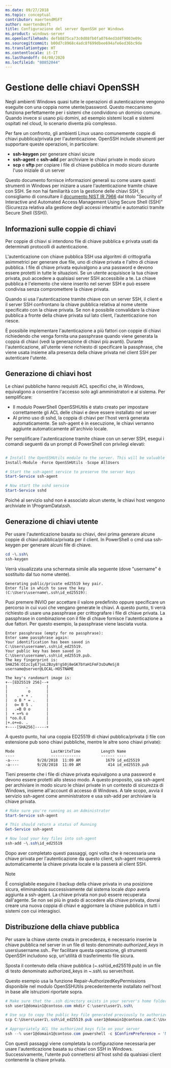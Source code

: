 ```yaml
---
ms.date: 09/27/2018
ms.topic: conceptual
contributor: maertendMSFT
author: maertendmsft
title: Configurazione del server OpenSSH per Windows
ms.product: windows-server
ms.openlocfilehash: defb8875ca73c0d08fb0fa0764ed3ddf9003e09c
ms.sourcegitcommit: b00d7c8968c4adc8f699dbee694afe6ed36bc9de
ms.translationtype: HT
ms.contentlocale: it-IT
ms.lasthandoff: 04/08/2020
ms.locfileid: "80852044"
---
```

# <a name="openssh-key-management"></a>Gestione delle chiavi OpenSSH

Negli ambienti Windows quasi tutte le operazioni di autenticazione vengono eseguite con una coppia nome utente/password.
Questo meccanismo funziona perfettamente per i sistemi che condividono un dominio comune. Quando invece si usano più domini, ad esempio sistemi locali e sistemi ospitati nel cloud, lo scenario diventa più complesso.

Per fare un confronto, gli ambienti Linux usano comunemente coppie di chiavi pubblica/privata per l'autenticazione.
OpenSSH include strumenti per supportare queste operazioni, in particolare:

* __ssh-keygen__ per generare chiavi sicure
* __ssh-agent__ e __ssh-add__ per archiviare le chiavi private in modo sicuro
* __scp__ e __sftp__ per copiare i file di chiave pubblica in modo sicuro durante l'uso iniziale di un server

Questo documento fornisce informazioni generali su come usare questi strumenti in Windows per iniziare a usare l'autenticazione tramite chiave con SSH. Se non hai familiarità con la gestione delle chiavi SSH, ti consigliamo di consultare il [documento NIST IR 7966](http://nvlpubs.nist.gov/nistpubs/ir/2015/NIST.IR.7966.pdf) dal titolo "Security of Interactive and Automated Access Management Using Secure Shell (SSH)" (Sicurezza relativa alla gestione degli accessi interattivi e automatici tramite Secure Shell (SSH)).

## <a name="about-key-pairs"></a>Informazioni sulle coppie di chiavi

Per coppie di chiavi si intendono file di chiave pubblica e privata usati da determinati protocolli di autenticazione. 

L'autenticazione con chiave pubblica SSH usa algoritmi di crittografia asimmetrici per generare due file, uno di chiave privata e l'altro di chiave pubblica. I file di chiave privata equivalgono a una password e devono essere protetti in tutte le situazioni. Se un utente acquisisce la tua chiave privata, può accedere a qualsiasi server SSH accessibile a te. La chiave pubblica è l'elemento che viene inserito nel server SSH e può essere condivisa senza compromettere la chiave privata.

Quando si usa l'autenticazione tramite chiave con un server SSH, il client e il server SSH confrontano la chiave pubblica relativa al nome utente specificato con la chiave privata. Se non è possibile convalidare la chiave pubblica a fronte della chiave privata sul lato client, l'autenticazione non riesce. 

È possibile implementare l'autenticazione a più fattori con coppie di chiavi richiedendo che venga fornita una passphrase quando viene generata la coppia di chiavi (vedi la generazione di chiavi più avanti). Durante l'autenticazione, all'utente viene richiesto di specificare la passphrase, che viene usata insieme alla presenza della chiave privata nel client SSH per autenticare l'utente. 

## <a name="host-key-generation"></a>Generazione di chiavi host

Le chiavi pubbliche hanno requisiti ACL specifici che, in Windows, equivalgono a consentire l'accesso solo agli amministratori e al sistema. Per semplificare: 

* Il modulo PowerShell OpenSSHUtils è stato creato per impostare correttamente gli ACL delle chiavi e deve essere installato nel server
* Al primo uso di sshd, la coppia di chiavi per l'host verrà generata automaticamente. Se ssh-agent è in esecuzione, le chiavi verranno aggiunte automaticamente all'archivio locale. 

Per semplificare l'autenticazione tramite chiave con un server SSH, esegui i comandi seguenti da un prompt di PowerShell con privilegi elevati:

```powershell

# Install the OpenSSHUtils module to the server. This will be valuable when deploying user keys.
Install-Module -Force OpenSSHUtils -Scope AllUsers

# Start the ssh-agent service to preserve the server keys
Start-Service ssh-agent

# Now start the sshd service
Start-Service sshd
```

Poiché al servizio sshd non è associato alcun utente, le chiavi host vengono archiviate in \ProgramData\ssh.


## <a name="user-key-generation"></a>Generazione di chiavi utente

Per usare l'autenticazione basata su chiavi, devi prima generare alcune coppie di chiavi pubblica/privata per il client. In PowerShell o cmd usa ssh-keygen per generare alcuni file di chiave.

```powershell
cd ~\.ssh\
ssh-keygen
```

Verrà visualizzata una schermata simile alla seguente (dove "username" è sostituito dal tuo nome utente).

```
Generating public/private ed25519 key pair.
Enter file in which to save the key (C:\Users\username\.ssh\id_ed25519):
```

Puoi premere INVIO per accettare il valore predefinito oppure specificare un percorso in cui vuoi che vengano generate le chiavi. A questo punto, ti verrà richiesto di usare una passphrase per crittografare i file di chiave privata.
La passphrase in combinazione con il file di chiave fornisce l'autenticazione a due fattori. Per questo esempio, la passphrase viene lasciata vuota. 

```
Enter passphrase (empty for no passphrase): 
Enter same passphrase again: 
Your identification has been saved in C:\Users\username\.ssh\id_ed25519.
Your public key has been saved in C:\Users\username\.ssh\id_ed25519.pub.
The key fingerprint is: 
SHA256:OIzc1yE7joL2Bzy8!gS0j8eGK7bYaH1FmF3sDuMeSj8 username@server@LOCAL-HOSTNAME

The key's randomart image is:
+--[ED25519 256]--+
|        .        |
|         o       |
|    . + + .      |
|   o B * = .     |
|   o= B S .      |
|   .=B O o       |
|  + =+% o        |
| *oo.O.E         |
|+.o+=o. .        |
+----[SHA256]-----+
```

A questo punto, hai una coppia ED25519 di chiavi pubblica/privata (i file con estensione pub sono chiavi pubbliche, mentre le altre sono chiavi private):

```
Mode                LastWriteTime         Length Name
----                -------------         ------ ----
-a----        9/28/2018  11:09 AM           1679 id_ed25519
-a----        9/28/2018  11:09 AM            414 id_ed25519.pub
```

Tieni presente che i file di chiave privata equivalgono a una password e devono essere protetti allo stesso modo.
A questo proposito, usa ssh-agent per archiviare in modo sicuro le chiavi private in un contesto di sicurezza di Windows, insieme all'account di accesso di Windows. A tale scopo, avvia il servizio ssh-agent come amministratore e usa ssh-add per archiviare la chiave privata. 

```powershell
# Make sure you're running as an Administrator
Start-Service ssh-agent

# This should return a status of Running
Get-Service ssh-agent

# Now load your key files into ssh-agent
ssh-add ~\.ssh\id_ed25519

```

Dopo aver completato questi passaggi, ogni volta che è necessaria una chiave privata per l'autenticazione da questo client, ssh-agent recupererà automaticamente la chiave privata locale e la passerà al client SSH.

> [!NOTE]
> È consigliabile eseguire il backup della chiave privata in una posizione sicura, eliminandola successivamente dal sistema locale *dopo* averla aggiunta a ssh-agent.
> La chiave privata non può essere recuperata dall'agente.
> Se non sei più in grado di accedere alla chiave privata, dovrai creare una nuova coppia di chiavi e aggiornare la chiave pubblica in tutti i sistemi con cui interagisci.

## <a name="deploying-the-public-key"></a>Distribuzione della chiave pubblica

Per usare la chiave utente creata in precedenza, è necessario inserire la chiave pubblica nel server in un file di testo denominato *authorized_keys* in users\username\.ssh\.. Per facilitare questa operazione, gli strumenti OpenSSH includono scp, un'utilità di trasferimento file sicura.

Sposta il contenuto della chiave pubblica (~\.ssh\id_ed25519.pub) in un file di testo denominato authorized_keys in ~\.ssh\ su server/host.

Questo esempio usa la funzione Repair-AuthorizedKeyPermissions disponibile nel modulo OpenSSHUtils precedentemente installato nell'host in base alle istruzioni riportate sopra.

```powershell
# Make sure that the .ssh directory exists in your server's home folder
ssh user1@domain1@contoso.com mkdir C:\users\user1\.ssh\

# Use scp to copy the public key file generated previously to authorized_keys on your server
scp C:\Users\user1\.ssh\id_ed25519.pub user1@domain1@contoso.com:C:\Users\user1\.ssh\authorized_keys

# Appropriately ACL the authorized_keys file on your server  
ssh --% user1@domain1@contoso.com powershell -c $ConfirmPreference = 'None'; Repair-AuthorizedKeyPermission C:\Users\user1\.ssh\authorized_keys
```

Con questi passaggi viene completata la configurazione necessaria per usare l'autenticazione basata su chiavi con SSH in Windows.
Successivamente, l'utente può connettersi all'host sshd da qualsiasi client contenente la chiave privata.

